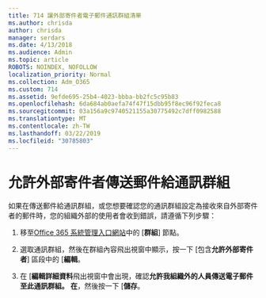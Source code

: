 ```yaml
---
title: 714 讓外部寄件者電子郵件通訊群組清單
ms.author: chrisda
author: chrisda
manager: serdars
ms.date: 4/13/2018
ms.audience: Admin
ms.topic: article
ROBOTS: NOINDEX, NOFOLLOW
localization_priority: Normal
ms.collection: Adm_O365
ms.custom: 714
ms.assetid: 9efde695-25b4-4023-bbba-bb2fc5c95b83
ms.openlocfilehash: 6da684ab0aefa74f47f15dbb95f8ec96f92feca8
ms.sourcegitcommit: 03a156a9c9740521155a30775492c7dff0982588
ms.translationtype: MT
ms.contentlocale: zh-TW
ms.lasthandoff: 03/22/2019
ms.locfileid: "30785803"
---
```

# <a name="allow-external-senders-to-send-messages-to-distribution-groups"></a>允許外部寄件者傳送郵件給通訊群組

如果在傳送郵件給通訊群組，或您想要確認您的通訊群組設定為接收來自外部寄件者的郵件時，您的組織外部的使用者會收到錯誤，請遵循下列步驟：
  
1. 移至[Office 365 系統管理入口網站](https://portal.office.com/adminportal/home#/groups)中的 [**群組**] 節點。
    
2. 選取通訊群組，然後在群組內容飛出視窗中顯示，按一下 [包含**允許外部寄件者**] 區段中的 [**編輯**。
    
3. 在 [**編輯詳細資料**飛出視窗中會出現，確認**允許我組織外的人員傳送電子郵件至此通訊群組。** **在**，然後按一下 [**儲存**。
    

